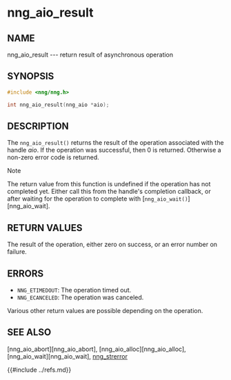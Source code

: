 # nng_aio_result

## NAME

nng_aio_result --- return result of asynchronous operation

## SYNOPSIS

```c
#include <nng/nng.h>

int nng_aio_result(nng_aio *aio);
```

## DESCRIPTION

The `nng_aio_result()` returns the result of the operation associated
with the handle _aio_.
If the operation was successful, then 0 is returned.
Otherwise a non-zero error code is returned.

> [!NOTE]
> The return value from this function is undefined if the operation
> has not completed yet.
> Either call this from the handle's completion
> callback, or after waiting for the operation to complete with
> [`nng_aio_wait()`][nng_aio_wait].

## RETURN VALUES

The result of the operation, either zero on success, or an error
number on failure.

## ERRORS

- `NNG_ETIMEDOUT`: The operation timed out.
- `NNG_ECANCELED`: The operation was canceled.

Various other return values are possible depending on the operation.

## SEE ALSO

[nng_aio_abort][nng_aio_abort],
[nng_aio_alloc][nng_aio_alloc],
[nng_aio_wait][nng_aio_wait],
[nng_strerror](../util/nng_strerror.md)

{{#include ../refs.md}}
